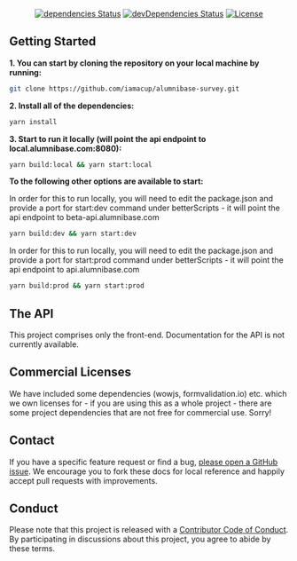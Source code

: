 
<div align="center">

  [![dependencies Status](https://david-dm.org/iamacup/alumnibase-survey/status.svg)](https://david-dm.org/iamacup/alumnibase-survey)
  [![devDependencies Status](https://david-dm.org/iamacup/alumnibase-survey/dev-status.svg)](https://david-dm.org/iamacup/alumnibase-survey?type=dev)
  [![License](https://img.shields.io/badge/License-Apache%202.0-blue.svg)](https://opensource.org/licenses/Apache-2.0)

</div>

Getting Started
-------

**1. You can start by cloning the repository on your local machine by running:**

```bash
git clone https://github.com/iamacup/alumnibase-survey.git
```

**2. Install all of the dependencies:**

```bash
yarn install
```

**3. Start to run it locally (will point the api endpoint to local.alumnibase.com:8080):**

```bash
yarn build:local && yarn start:local
```

**To the following other options are available to start:**

In order for this to run locally, you will need to edit the package.json and provide a port for start:dev command under betterScripts - it will point the api endpoint to beta-api.alumnibase.com

```bash
yarn build:dev && yarn start:dev
```

In order for this to run locally, you will need to edit the package.json and provide a port for start:prod command under betterScripts - it will point the api endpoint to api.alumnibase.com

```bash
yarn build:prod && yarn start:prod
```

The API
-------

This project comprises only the front-end. Documentation for the API is not currently available.

Commercial Licenses
-------

We have included some dependencies (wowjs, formvalidation.io) etc. which we own licenses for - if you are using this as a whole project - there are some project dependencies that are not free for commercial use. Sorry! 

Contact
-------

If you have a specific feature request or find a bug, [please open a GitHub issue](https://github.com/iamacup/alumnibase-survey/issues/new). We encourage you to fork these docs for local reference and happily accept pull requests with improvements.

Conduct
-------

Please note that this project is released with a [Contributor Code of Conduct](https://github.com/iamacup/alumnibase-data/blob/master/CONDUCT.md). By participating in discussions about this project, you agree to abide by these terms.

